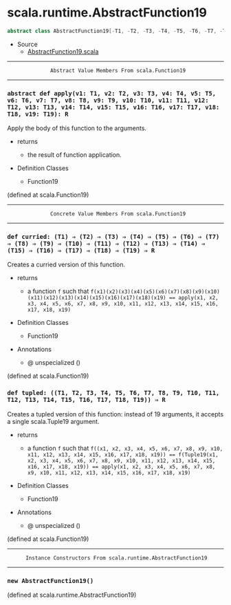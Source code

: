 
#                       scala.runtime.AbstractFunction19                       #

```scala
abstract class AbstractFunction19[-T1, -T2, -T3, -T4, -T5, -T6, -T7, -T8, -T9, -T10, -T11, -T12, -T13, -T14, -T15, -T16, -T17, -T18, -T19, +R] extends (T1, T2, T3, T4, T5, T6, T7, T8, T9, T10, T11, T12, T13, T14, T15, T16, T17, T18, T19) ⇒ R
```

* Source
  * [AbstractFunction19.scala](https://github.com/scala/scala/tree/6d09a1ba5f/src/library/scala/runtime/AbstractFunction19.scala#L1)


--------------------------------------------------------------------------------
                  Abstract Value Members From scala.Function19
--------------------------------------------------------------------------------


### `abstract def apply(v1: T1, v2: T2, v3: T3, v4: T4, v5: T5, v6: T6, v7: T7, v8: T8, v9: T9, v10: T10, v11: T11, v12: T12, v13: T13, v14: T14, v15: T15, v16: T16, v17: T17, v18: T18, v19: T19): R` ###

Apply the body of this function to the arguments.

* returns
  * the result of function application.

* Definition Classes
  * Function19

(defined at scala.Function19)


--------------------------------------------------------------------------------
                  Concrete Value Members From scala.Function19
--------------------------------------------------------------------------------


### `def curried: (T1) ⇒ (T2) ⇒ (T3) ⇒ (T4) ⇒ (T5) ⇒ (T6) ⇒ (T7) ⇒ (T8) ⇒ (T9) ⇒ (T10) ⇒ (T11) ⇒ (T12) ⇒ (T13) ⇒ (T14) ⇒ (T15) ⇒ (T16) ⇒ (T17) ⇒ (T18) ⇒ (T19) ⇒ R` ###

Creates a curried version of this function.

* returns
  * a function `f` such that
     `f(x1)(x2)(x3)(x4)(x5)(x6)(x7)(x8)(x9)(x10)(x11)(x12)(x13)(x14)(x15)(x16)(x17)(x18)(x19) == apply(x1, x2, x3, x4, x5, x6, x7, x8, x9, x10, x11, x12, x13, x14, x15, x16, x17, x18, x19)`

* Definition Classes
  * Function19
* Annotations
  * @ unspecialized ()

(defined at scala.Function19)


### `def tupled: ((T1, T2, T3, T4, T5, T6, T7, T8, T9, T10, T11, T12, T13, T14, T15, T16, T17, T18, T19)) ⇒ R` ###

Creates a tupled version of this function: instead of 19 arguments, it accepts a
single scala.Tuple19 argument.

* returns
  * a function `f` such that
     `f((x1, x2, x3, x4, x5, x6, x7, x8, x9, x10, x11, x12, x13, x14, x15, x16, x17, x18, x19)) == f(Tuple19(x1, x2, x3, x4, x5, x6, x7, x8, x9, x10, x11, x12, x13, x14, x15, x16, x17, x18, x19)) == apply(x1, x2, x3, x4, x5, x6, x7, x8, x9, x10, x11, x12, x13, x14, x15, x16, x17, x18, x19)`

* Definition Classes
  * Function19
* Annotations
  * @ unspecialized ()

(defined at scala.Function19)


--------------------------------------------------------------------------------
          Instance Constructors From scala.runtime.AbstractFunction19
--------------------------------------------------------------------------------


### `new AbstractFunction19()`                                               ###
(defined at scala.runtime.AbstractFunction19)

